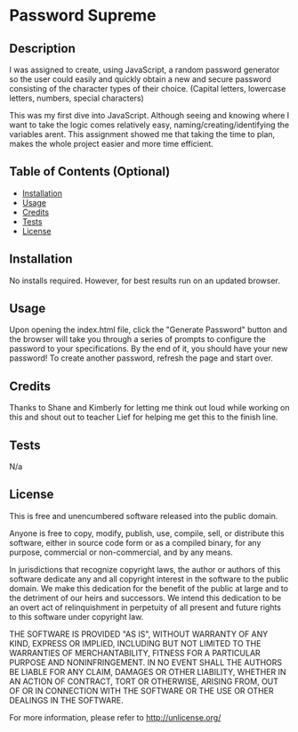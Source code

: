# Password Supreme

## Description
I was assigned to create, using JavaScript, a random password generator so the user could easily and quickly obtain a new and secure password consisting of the character types of their choice. (Capital letters, lowercase letters, numbers, special characters) 

This was my first dive into JavaScript. Although seeing and knowing where I want to take the logic comes relatively easy, naming/creating/identifying the variables arent. This assignment showed me that taking the time to plan, makes the whole project easier and more time efficient.

## Table of Contents (Optional)
- [Installation](#installation)
- [Usage](#usage)
- [Credits](#credits)
- [Tests](#tests)
- [License](#license)

## Installation
No installs required. However, for best results run on an updated browser.

## Usage
Upon opening the index.html file, click the "Generate Password" button and the browser will take you through a series of prompts to configure the password to your specifications. By the end of it, you should have your new password! To create another password, refresh the page and start over. 

## Credits
Thanks to Shane and Kimberly for letting me think out loud while working on this and shout out to teacher Lief for helping me get this to the finish line.

## Tests
N/a

## License
This is free and unencumbered software released into the public domain.

Anyone is free to copy, modify, publish, use, compile, sell, or distribute this software, either in source code form or as a compiled binary, for any purpose, commercial or non-commercial, and by any means.

In jurisdictions that recognize copyright laws, the author or authors of this software dedicate any and all copyright interest in the software to the public domain. We make this dedication for the benefit of the public at large and to the detriment of our heirs and successors. We intend this dedication to be an overt act of relinquishment in perpetuity of all present and future rights to this software under copyright law.

THE SOFTWARE IS PROVIDED "AS IS", WITHOUT WARRANTY OF ANY KIND, EXPRESS OR IMPLIED, INCLUDING BUT NOT LIMITED TO THE WARRANTIES OF MERCHANTABILITY, FITNESS FOR A PARTICULAR PURPOSE AND NONINFRINGEMENT. IN NO EVENT SHALL THE AUTHORS BE LIABLE FOR ANY CLAIM, DAMAGES OR OTHER LIABILITY, WHETHER IN AN ACTION OF CONTRACT, TORT OR OTHERWISE, ARISING FROM, OUT OF OR IN CONNECTION WITH THE SOFTWARE OR THE USE OR OTHER DEALINGS IN THE SOFTWARE.

For more information, please refer to http://unlicense.org/